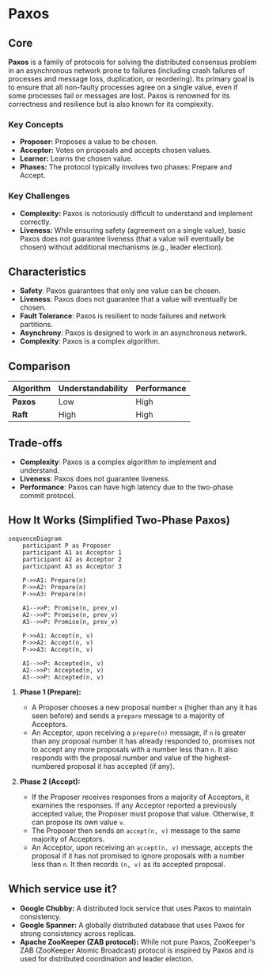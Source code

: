 # Paxos

## Core

**Paxos** is a family of protocols for solving the distributed consensus problem in an asynchronous network prone to failures (including crash failures of processes and message loss, duplication, or reordering). Its primary goal is to ensure that all non-faulty processes agree on a single value, even if some processes fail or messages are lost. Paxos is renowned for its correctness and resilience but is also known for its complexity.

### Key Concepts

-   **Proposer:** Proposes a value to be chosen.
-   **Acceptor:** Votes on proposals and accepts chosen values.
-   **Learner:** Learns the chosen value.
-   **Phases:** The protocol typically involves two phases: Prepare and Accept.

### Key Challenges

-   **Complexity:** Paxos is notoriously difficult to understand and implement correctly.
-   **Liveness:** While ensuring safety (agreement on a single value), basic Paxos does not guarantee liveness (that a value will eventually be chosen) without additional mechanisms (e.g., leader election).

## Characteristics

- **Safety**: Paxos guarantees that only one value can be chosen.
- **Liveness**: Paxos does not guarantee that a value will eventually be chosen.
- **Fault Tolerance**: Paxos is resilient to node failures and network partitions.
- **Asynchrony**: Paxos is designed to work in an asynchronous network.
- **Complexity**: Paxos is a complex algorithm.

## Comparison

| Algorithm | Understandability | Performance |
|---|---|---|
| **Paxos** | Low | High |
| **Raft** | High | High |

## Trade-offs

- **Complexity**: Paxos is a complex algorithm to implement and understand.
- **Liveness**: Paxos does not guarantee liveness.
- **Performance**: Paxos can have high latency due to the two-phase commit protocol.

## How It Works (Simplified Two-Phase Paxos)

```mermaid
sequenceDiagram
    participant P as Proposer
    participant A1 as Acceptor 1
    participant A2 as Acceptor 2
    participant A3 as Acceptor 3

    P->>A1: Prepare(n)
    P->>A2: Prepare(n)
    P->>A3: Prepare(n)

    A1-->>P: Promise(n, prev_v)
    A2-->>P: Promise(n, prev_v)
    A3-->>P: Promise(n, prev_v)

    P->>A1: Accept(n, v)
    P->>A2: Accept(n, v)
    P->>A3: Accept(n, v)

    A1-->>P: Accepted(n, v)
    A2-->>P: Accepted(n, v)
    A3-->>P: Accepted(n, v)
```

1.  **Phase 1 (Prepare):**
    *   A Proposer chooses a new proposal number `n` (higher than any it has seen before) and sends a `prepare` message to a majority of Acceptors.
    *   An Acceptor, upon receiving a `prepare(n)` message, if `n` is greater than any proposal number it has already responded to, promises not to accept any more proposals with a number less than `n`. It also responds with the proposal number and value of the highest-numbered proposal it has accepted (if any).

2.  **Phase 2 (Accept):**
    *   If the Proposer receives responses from a majority of Acceptors, it examines the responses. If any Acceptor reported a previously accepted value, the Proposer must propose that value. Otherwise, it can propose its own value `v`.
    *   The Proposer then sends an `accept(n, v)` message to the same majority of Acceptors.
    *   An Acceptor, upon receiving an `accept(n, v)` message, accepts the proposal if it has not promised to ignore proposals with a number less than `n`. It then records `(n, v)` as its accepted proposal.

## Which service use it?

-   **Google Chubby:** A distributed lock service that uses Paxos to maintain consistency.
-   **Google Spanner:** A globally distributed database that uses Paxos for strong consistency across replicas.
-   **Apache ZooKeeper (ZAB protocol):** While not pure Paxos, ZooKeeper's ZAB (ZooKeeper Atomic Broadcast) protocol is inspired by Paxos and is used for distributed coordination and leader election.

